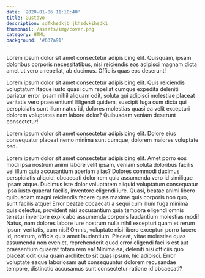 ```yaml
---
date: '2020-01-06 11:10:40'
title: Gustavo
description: sdfkhsdkjb jkhsdvkihsdk1
thumbnail: /assets/img/cover.png
category: HTML
background: '#637a91'
---
```

Lorem ipsum dolor sit amet consectetur adipisicing elit. Quisquam, ipsam doloribus corporis necessitatibus, nisi reiciendis eos adipisci magnam dicta amet ut vero a repellat, ab ducimus. Officiis quas eos deserunt!



Lorem ipsum dolor sit amet consectetur adipisicing elit. Quis reiciendis voluptatum itaque iusto quasi cum repellat cumque expedita deleniti pariatur error ipsam nihil aliquam odit, soluta qui adipisci molestiae placeat veritatis vero praesentium! Eligendi quidem, suscipit fuga cum dicta qui perspiciatis sunt illum natus id, dolores molestias quasi ea velit excepturi dolorem voluptates nam labore dolor? Quibusdam veniam deserunt consectetur!



Lorem ipsum dolor sit amet consectetur adipisicing elit. Dolore eius consequatur placeat nemo minima sunt cumque, dolorem maiores voluptate sed.



Lorem ipsum dolor sit amet consectetur adipisicing elit. Amet porro eos modi ipsa nostrum animi labore velit ipsam, veniam soluta doloribus facilis vel illum quia accusantium aperiam alias? Dolores commodi ducimus perspiciatis aliquid, obcaecati dolor rem quia assumenda vero id similique ipsam atque. Ducimus iste dolor voluptatem aliquid voluptatum consequatur ipsa iusto quaerat facilis, inventore eligendi iure. Quasi, beatae animi libero quibusdam magni reiciendis facere quas maxime quis corporis non quo, sunt facilis atque! Error beatae obcaecati a sequi cum illum fuga minima quis delectus, provident nisi accusantium quia tempora eligendi omnis tenetur inventore explicabo assumenda corporis laudantium molestias modi! Natus, nam dolores labore iure nostrum nulla nihil excepturi quam et rerum ipsum veritatis, cum nisi! Omnis, voluptate nisi libero excepturi porro facere id, nostrum, officia quis amet laudantium. Placeat, vitae molestiae quas assumenda non eveniet, reprehenderit quod error eligendi facilis est aut praesentium quaerat totam rem ea! Minima ea, deleniti nisi officiis quo placeat odit quia quam architecto sit quas ipsum, hic adipisci. Error voluptate eaque laboriosam aut consequuntur dolorem recusandae tempore, distinctio accusamus sunt consectetur ratione id obcaecati?
